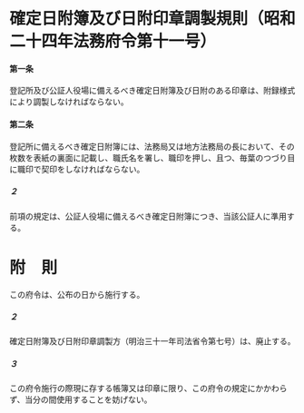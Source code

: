# 確定日附簿及び日附印章調製規則（昭和二十四年法務府令第十一号）
#### 第一条
登記所及び公証人役場に備えるべき確定日附簿及び日附のある印章は、附録様式により調製しなければならない。
#### 第二条
登記所に備えるべき確定日附簿には、法務局又は地方法務局の長において、その枚数を表紙の裏面に記載し、職氏名を署し、職印を押し、且つ、毎葉のつづり目に職印で契印をしなければならない。
##### ２
前項の規定は、公証人役場に備えるべき確定日附簿につき、当該公証人に準用する。
# 附　則
この府令は、公布の日から施行する。
##### ２
確定日附簿及び日附印章調製方（明治三十一年司法省令第七号）は、廃止する。
##### ３
この府令施行の際現に存する帳簿又は印章に限り、この府令の規定にかかわらず、当分の間使用することを妨げない。
